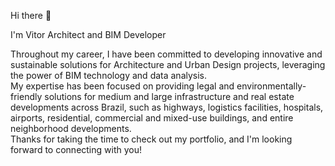 Hi there 👋

I'm Vitor
Architect and BIM Developer

Throughout my career, I have been committed to developing innovative and sustainable solutions for Architecture and Urban Design projects, leveraging the power of BIM technology and data analysis.<br>My expertise has been focused on providing legal and environmentally-friendly solutions for medium and large infrastructure and real estate developments across Brazil, such as highways, logistics facilities, hospitals, airports, residential, commercial and mixed-use buildings, and entire neighborhood developments.<br>Thanks for taking the time to check out my portfolio, and I'm looking forward to connecting with you!
